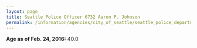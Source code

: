 ```yaml
---
layout: page
title: Seattle Police Officer 6732 Aaron P. Johnson
permalink: /information/agencies/city_of_seattle/seattle_police_department/copbook/6732/
---
```


**Age as of Feb. 24, 2016:** 40.0

